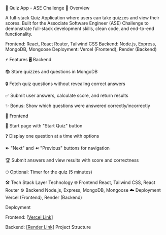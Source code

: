 📝 Quiz App - ASE Challenge
🌟 Overview

A full-stack Quiz Application where users can take quizzes and view their scores. Built for the Associate Software Engineer (ASE) Challenge to demonstrate full-stack development skills, clean code, and end-to-end functionality.

Frontend: React, React Router, Tailwind CSS
Backend: Node.js, Express, MongoDB, Mongoose
Deployment: Vercel (Frontend), Render (Backend)

⚡ Features
🖥 Backend

📚 Store quizzes and questions in MongoDB

🔒 Fetch quiz questions without revealing correct answers

✅ Submit user answers, calculate score, and return results

✨ Bonus: Show which questions were answered correctly/incorrectly

🎨 Frontend

🏁 Start page with "Start Quiz" button

❓ Display one question at a time with options

⏩ "Next" and ⏪ "Previous" buttons for navigation

🏆 Submit answers and view results with score and correctness

⏱ Optional: Timer for the quiz (5 minutes)

🛠 Tech Stack
Layer	Technology
🌐 Frontend	React, Tailwind CSS, React Router
⚙️ Backend	Node.js, Express, MongoDB, Mongoose
☁️ Deployment	Vercel (Frontend), Render (Backend)

Deployment

Frontend: [[Vercel Link](https://quiz-platform-devs.vercel.app/)]

Backend: [[Render Link]](https://quiz-platform-4gud.onrender.com)
Project Structure

